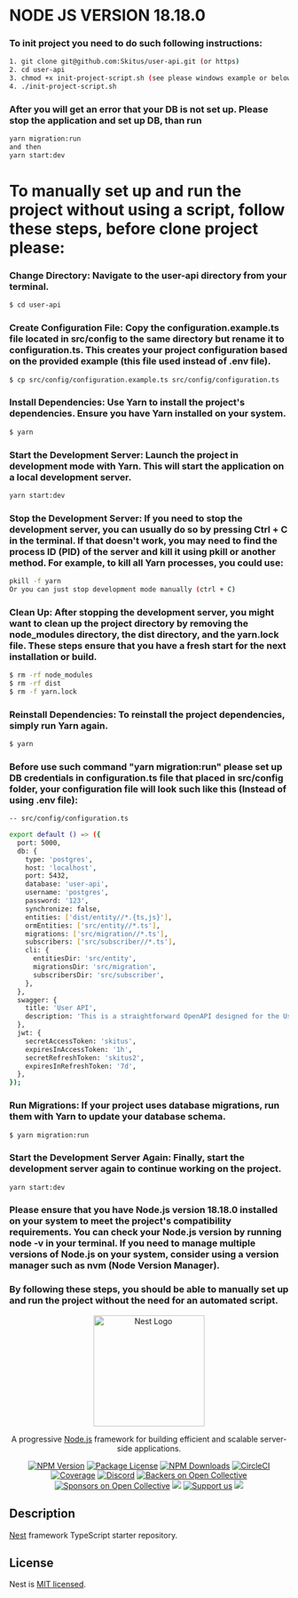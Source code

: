 # NODE JS VERSION 18.18.0

### To init project you need to do such following instructions:
```bash 
1. git clone git@github.com:Skitus/user-api.git (or https)
2. cd user-api
3. chmod +x init-project-script.sh (see please windows example or below you will see how to run project mannualy)
4. ./init-project-script.sh 
```
### After you will get an error that your DB is not set up. Please stop the application and set up DB, than run 
```bash
yarn migration:run
and then 
yarn start:dev
```

# To manually set up and run the project without using a script, follow these steps, before clone project please:

### Change Directory: Navigate to the user-api directory from your terminal.
```bash
$ cd user-api
```

### Create Configuration File: Copy the configuration.example.ts file located in src/config to the same directory but rename it to configuration.ts. This creates your project configuration based on the provided example (this file used instead of .env file).
```bash
$ cp src/config/configuration.example.ts src/config/configuration.ts
```

### Install Dependencies: Use Yarn to install the project's dependencies. Ensure you have Yarn installed on your system.
```bash
$ yarn
```

### Start the Development Server: Launch the project in development mode with Yarn. This will start the application on a local development server.
```bash
yarn start:dev
```

### Stop the Development Server: If you need to stop the development server, you can usually do so by pressing Ctrl + C in the terminal. If that doesn't work, you may need to find the process ID (PID) of the server and kill it using pkill or another method. For example, to kill all Yarn processes, you could use:
```bash
pkill -f yarn
Or you can just stop development mode manually (ctrl + C) 
```

### Clean Up: After stopping the development server, you might want to clean up the project directory by removing the node_modules directory, the dist directory, and the yarn.lock file. These steps ensure that you have a fresh start for the next installation or build.
```bash
$ rm -rf node_modules
$ rm -rf dist
$ rm -f yarn.lock
```

### Reinstall Dependencies: To reinstall the project dependencies, simply run Yarn again.
```bash
$ yarn
```

### Before use such command  "yarn migration:run" please set up DB credentials in configuration.ts file that placed in src/config folder, your configuration file will look such like this (Instead of using .env file):
```bash
-- src/config/configuration.ts

export default () => ({
  port: 5000,
  db: {
    type: 'postgres',
    host: 'localhost',
    port: 5432,
    database: 'user-api',
    username: 'postgres',
    password: '123',
    synchronize: false,
    entities: ['dist/entity//*.{ts,js}'],
    ormEntities: ['src/entity//*.ts'],
    migrations: ['src/migration//*.ts'],
    subscribers: ['src/subscriber//*.ts'],
    cli: {
      entitiesDir: 'src/entity',
      migrationsDir: 'src/migration',
      subscribersDir: 'src/subscriber',
    },
  },
  swagger: {
    title: 'User API',
    description: 'This is a straightforward OpenAPI designed for the User API',
  },
  jwt: {
    secretAccessToken: 'skitus',
    expiresInAccessToken: '1h',
    secretRefreshToken: 'skitus2',
    expiresInRefreshToken: '7d',
  },
});

```
### Run Migrations: If your project uses database migrations, run them with Yarn to update your database schema.
```bash
$ yarn migration:run
```
### Start the Development Server Again: Finally, start the development server again to continue working on the project.
```bash
yarn start:dev
```

### Please ensure that you have Node.js version 18.18.0 installed on your system to meet the project's compatibility requirements. You can check your Node.js version by running node -v in your terminal. If you need to manage multiple versions of Node.js on your system, consider using a version manager such as nvm (Node Version Manager).

### By following these steps, you should be able to manually set up and run the project without the need for an automated script.

<p align="center">
  <a href="http://nestjs.com/" target="blank"><img src="https://nestjs.com/img/logo-small.svg" width="200" alt="Nest Logo" /></a>
</p>

[circleci-image]: https://img.shields.io/circleci/build/github/nestjs/nest/master?token=abc123def456
[circleci-url]: https://circleci.com/gh/nestjs/nest

  <p align="center">A progressive <a href="http://nodejs.org" target="_blank">Node.js</a> framework for building efficient and scalable server-side applications.</p>
    <p align="center">
<a href="https://www.npmjs.com/~nestjscore" target="_blank"><img src="https://img.shields.io/npm/v/@nestjs/core.svg" alt="NPM Version" /></a>
<a href="https://www.npmjs.com/~nestjscore" target="_blank"><img src="https://img.shields.io/npm/l/@nestjs/core.svg" alt="Package License" /></a>
<a href="https://www.npmjs.com/~nestjscore" target="_blank"><img src="https://img.shields.io/npm/dm/@nestjs/common.svg" alt="NPM Downloads" /></a>
<a href="https://circleci.com/gh/nestjs/nest" target="_blank"><img src="https://img.shields.io/circleci/build/github/nestjs/nest/master" alt="CircleCI" /></a>
<a href="https://coveralls.io/github/nestjs/nest?branch=master" target="_blank"><img src="https://coveralls.io/repos/github/nestjs/nest/badge.svg?branch=master#9" alt="Coverage" /></a>
<a href="https://discord.gg/G7Qnnhy" target="_blank"><img src="https://img.shields.io/badge/discord-online-brightgreen.svg" alt="Discord"/></a>
<a href="https://opencollective.com/nest#backer" target="_blank"><img src="https://opencollective.com/nest/backers/badge.svg" alt="Backers on Open Collective" /></a>
<a href="https://opencollective.com/nest#sponsor" target="_blank"><img src="https://opencollective.com/nest/sponsors/badge.svg" alt="Sponsors on Open Collective" /></a>
  <a href="https://paypal.me/kamilmysliwiec" target="_blank"><img src="https://img.shields.io/badge/Donate-PayPal-ff3f59.svg"/></a>
    <a href="https://opencollective.com/nest#sponsor"  target="_blank"><img src="https://img.shields.io/badge/Support%20us-Open%20Collective-41B883.svg" alt="Support us"></a>
  <a href="https://twitter.com/nestframework" target="_blank"><img src="https://img.shields.io/twitter/follow/nestframework.svg?style=social&label=Follow"></a>
</p>
  <!--[![Backers on Open Collective](https://opencollective.com/nest/backers/badge.svg)](https://opencollective.com/nest#backer)
  [![Sponsors on Open Collective](https://opencollective.com/nest/sponsors/badge.svg)](https://opencollective.com/nest#sponsor)-->

## Description

[Nest](https://github.com/nestjs/nest) framework TypeScript starter repository.


## License

Nest is [MIT licensed](LICENSE).
